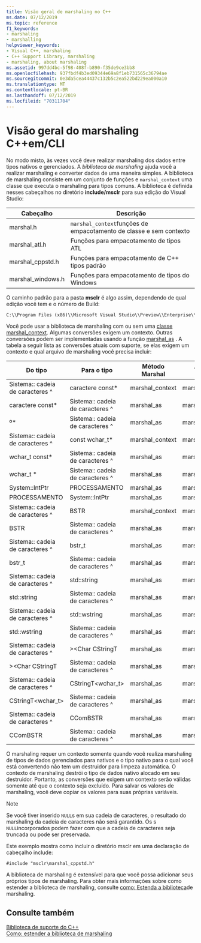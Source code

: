 ```yaml
---
title: Visão geral de marshaling no C++
ms.date: 07/12/2019
ms.topic: reference
f1_keywords:
- marshaling
- marshalling
helpviewer_keywords:
- Visual C++, marshaling
- C++ Support Library, marshaling
- marshaling, about marshaling
ms.assetid: 997dd4bc-5f98-408f-b890-f35de9ce3bb8
ms.openlocfilehash: 937fbdf4b3ed09344e69a8f1eb731565c36794ae
ms.sourcegitcommit: 0e3da5cea44437c132b5c2ea522bd229ea000a10
ms.translationtype: MT
ms.contentlocale: pt-BR
ms.lasthandoff: 07/12/2019
ms.locfileid: "70311704"
---
```

# <a name="overview-of-marshaling-in-ccli"></a>Visão geral do marshaling C++em/CLI

No modo misto, às vezes você deve realizar marshaling dos dados entre tipos nativos e gerenciados. A *biblioteca de marshaling* ajuda você a realizar marshaling e converter dados de uma maneira simples.  A biblioteca de marshaling consiste em um conjunto de funções e `marshal_context` uma classe que executa o marshaling para tipos comuns. A biblioteca é definida nesses cabeçalhos no diretório **include/msclr** para sua edição do Visual Studio:

|Cabeçalho|Descrição|
|---------------|-----------------|
|marshal.h|`marshal_context`funções de empacotamento de classe e sem contexto|
|marshal_atl.h| Funções para empacotamento de tipos ATL|
|marshal_cppstd.h|Funções para empacotamento de C++ tipos padrão|
|marshal_windows.h|Funções para empacotamento de tipos do Windows|

O caminho padrão para a pasta **msclr** é algo assim, dependendo de qual edição você tem e o número de Build:

```cmd
C:\\Program Files (x86)\\Microsoft Visual Studio\\Preview\\Enterprise\\VC\\Tools\\MSVC\\14.15.26528\\include\\msclr
```

Você pode usar a biblioteca de marshaling com ou sem uma [classe marshal_context](../dotnet/marshal-context-class.md). Algumas conversões exigem um contexto. Outras conversões podem ser implementadas usando a função [marshal_as](../dotnet/marshal-as.md) . A tabela a seguir lista as conversões atuais com suporte, se elas exigem um contexto e qual arquivo de marshaling você precisa incluir:

|Do tipo|Para o tipo|Método Marshal|Arquivo de inclusão|
|---------------|-------------|--------------------|------------------|
|Sistema:: cadeia de caracteres ^|caractere const\*|marshal_context|marshal.h|
|caractere const\*|Sistema:: cadeia de caracteres ^|marshal_as|marshal.h|
|º\*|Sistema:: cadeia de caracteres ^|marshal_as|marshal.h|
|Sistema:: cadeia de caracteres ^|const wchar_t\*|marshal_context|marshal.h|
|wchar_t const\*|Sistema:: cadeia de caracteres ^|marshal_as|marshal.h|
|wchar_t \*|Sistema:: cadeia de caracteres ^|marshal_as|marshal.h|
|System::IntPtr|PROCESSAMENTO|marshal_as|marshal_windows.h|
|PROCESSAMENTO|System::IntPtr|marshal_as|marshal_windows.h|
|Sistema:: cadeia de caracteres ^|BSTR|marshal_context|marshal_windows.h|
|BSTR|Sistema:: cadeia de caracteres ^|marshal_as|marshal.h|
|Sistema:: cadeia de caracteres ^|bstr_t|marshal_as|marshal_windows.h|
|bstr_t|Sistema:: cadeia de caracteres ^|marshal_as|marshal_windows.h|
|Sistema:: cadeia de caracteres ^|std::string|marshal_as|marshal_cppstd.h|
|std::string|Sistema:: cadeia de caracteres ^|marshal_as|marshal_cppstd.h|
|Sistema:: cadeia de caracteres ^|std::wstring|marshal_as|marshal_cppstd.h|
|std::wstring|Sistema:: cadeia de caracteres ^|marshal_as|marshal_cppstd.h|
|Sistema:: cadeia de caracteres ^|>\<Char CStringT|marshal_as|marshal_atl.h|
|>\<Char CStringT|Sistema:: cadeia de caracteres ^|marshal_as|marshal_atl.h|
|Sistema:: cadeia de caracteres ^|CStringT<wchar_t>|marshal_as|marshal_atl.h|
|CStringT<wchar_t>|Sistema:: cadeia de caracteres ^|marshal_as|marshal_atl.h|
|Sistema:: cadeia de caracteres ^|CComBSTR|marshal_as|marshal_atl.h|
|CComBSTR|Sistema:: cadeia de caracteres ^|marshal_as|marshal_atl.h|

O marshaling requer um contexto somente quando você realiza marshaling de tipos de dados gerenciados para nativos e o tipo nativo para o qual você está convertendo não tem um destruidor para limpeza automática. O contexto de marshaling destrói o tipo de dados nativo alocado em seu destruidor. Portanto, as conversões que exigem um contexto serão válidas somente até que o contexto seja excluído. Para salvar os valores de marshaling, você deve copiar os valores para suas próprias variáveis.

> [!NOTE]
>  Se você tiver inserido `NULL`s em sua cadeia de caracteres, o resultado do marshaling da cadeia de caracteres não será garantido. Os s `NULL`incorporados podem fazer com que a cadeia de caracteres seja truncada ou pode ser preservada.

Este exemplo mostra como incluir o diretório msclr em uma declaração de cabeçalho include:

`#include "msclr\marshal_cppstd.h"`

A biblioteca de marshaling é extensível para que você possa adicionar seus próprios tipos de marshaling. Para obter mais informações sobre como estender a biblioteca de marshaling, consulte [como: Estenda a biblioteca](../dotnet/how-to-extend-the-marshaling-library.md)de marshaling.

## <a name="see-also"></a>Consulte também

[Biblioteca de suporte do C++](../dotnet/cpp-support-library.md)<br/>
[Como: estender a biblioteca de marshaling](../dotnet/how-to-extend-the-marshaling-library.md)
